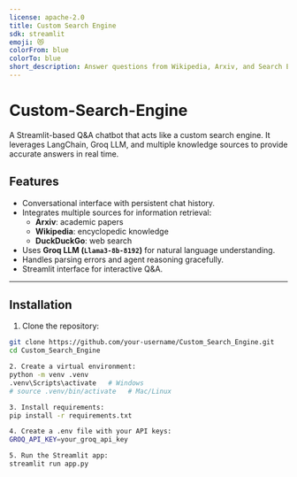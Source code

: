 ```yaml
---
license: apache-2.0
title: Custom Search Engine
sdk: streamlit
emoji: 😻
colorFrom: blue
colorTo: blue
short_description: Answer questions from Wikipedia, Arxiv, and Search Engine
---
```


# Custom-Search-Engine
A Streamlit-based Q&A chatbot that acts like a custom search engine. It leverages LangChain, Groq LLM, and multiple knowledge sources to provide accurate answers in real time.

## Features
- Conversational interface with persistent chat history.
- Integrates multiple sources for information retrieval:
  - **Arxiv**: academic papers
  - **Wikipedia**: encyclopedic knowledge
  - **DuckDuckGo**: web search
- Uses **Groq LLM (`Llama3-8b-8192`)** for natural language understanding.
- Handles parsing errors and agent reasoning gracefully.
- Streamlit interface for interactive Q&A.

---

## Installation

1. Clone the repository:
```bash
git clone https://github.com/your-username/Custom_Search_Engine.git
cd Custom_Search_Engine

2. Create a virtual environment:
python -m venv .venv
.venv\Scripts\activate   # Windows
# source .venv/bin/activate   # Mac/Linux

3. Install requirements:
pip install -r requirements.txt

4. Create a .env file with your API keys:
GROQ_API_KEY=your_groq_api_key

5. Run the Streamlit app:
streamlit run app.py

